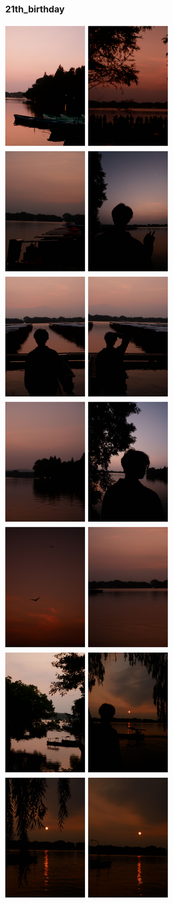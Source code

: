 # 21th_birthday


<br>
<div style="display: flex; justify-content: space-between; gap: 10px;">
    <img src="/21th_birthday/01.jpg" src_s="/21th_birthday/01.jpg" src_l="/21th_birthday/01.jpg" height="50%" width="50%">
    <img src="/21th_birthday/02.jpg" src_s="/21th_birthday/02.jpg" src_l="/21th_birthday/02.jpg" height="50%" width="50%">
</div>
<br>
<div style="display: flex; justify-content: space-between; gap: 10px;">
    <img src="/21th_birthday/10.jpg" src_s="/21th_birthday/10.jpg" src_l="/21th_birthday/10.jpg" height="50%" width="50%">
    <img src="/21th_birthday/07.jpg" src_s="/21th_birthday/07.jpg" src_l="/21th_birthday/07.jpg" height="50%" width="50%">
</div>
<br>
<div style="display: flex; justify-content: space-between; gap: 10px;">
    <img src="/21th_birthday/09.jpg" src_s="/21th_birthday/09.jpg" src_l="/21th_birthday/09.jpg" height="50%" width="50%">
    <img src="/21th_birthday/08.jpg" src_s="/21th_birthday/08.jpg" src_l="/21th_birthday/08.jpg" height="50%" width="50%">
    
</div>
<br>
<div style="display: flex; justify-content: space-between; gap: 10px;">
    <img src="/21th_birthday/05.jpg" src_s="/21th_birthday/05.jpg" src_l="/21th_birthday/05.jpg" height="50%" width="50%">
    <img src="/21th_birthday/06.jpg" src_s="/21th_birthday/06.jpg" src_l="/21th_birthday/06.jpg" height="50%" width="50%">
</div>
<br>
<div style="display: flex; justify-content: space-between; gap: 10px;">
    <img src="/21th_birthday/03.jpg" src_s="/21th_birthday/03.jpg" src_l="/21th_birthday/03.jpg" height="50%" width="50%">
    <img src="/21th_birthday/04.jpg" src_s="/21th_birthday/04.jpg" src_l="/21th_birthday/04.jpg" height="50%" width="50%">
</div>
<br>
<div style="display: flex; justify-content: space-between; gap: 10px;">
    <img src="/21th_birthday/11.jpg" src_s="/21th_birthday/11.jpg" src_l="/21th_birthday/11.jpg" height="50%" width="50%">
    <img src="/21th_birthday/12.jpg" src_s="/21th_birthday/12.jpg" src_l="/21th_birthday/12.jpg" height="50%" width="50%">
</div>
<br>
<div style="display: flex; justify-content: space-between; gap: 10px;">
    <img src="/21th_birthday/13.jpg" src_s="/21th_birthday/13.jpg" src_l="/21th_birthday/13.jpg" height="50%" width="50%">
    <img src="/21th_birthday/14.jpg" src_s="/21th_birthday/14.jpg" src_l="/21th_birthday/14.jpg" height="50%" width="50%">
</div>
